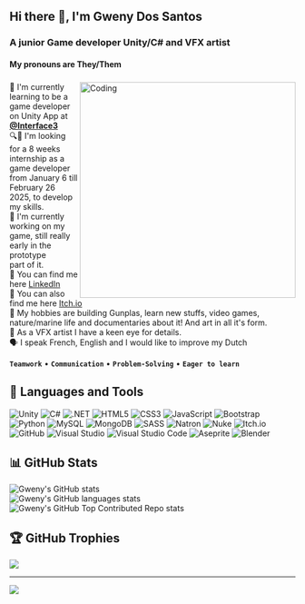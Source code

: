 ## Hi there 👋, I'm Gweny Dos Santos 
### A junior Game developer Unity/C# and VFX artist 
#### My pronouns are They/Them
###
<img align="right" alt="Coding" width="380" src="https://media1.tenor.com/m/EVSvfiW9cPoAAAAd/mobile-suit-gundam-seed-gundam-seed.gif">

📓 I'm currently learning to be a game developer on Unity App at **[@Interface3](https://interface3.be/fr/se-former-pour-l-emploi/it-training-formations-en-informatique/unity-app-game-developer)**<br>
🔍👀 I'm looking for a 8 weeks internship as a game developer from January 6 till February 26 2025, to develop my skills.<br>
👻 I'm currently working on my game, still really early in the prototype <br> part of it.<br>
🏢 You can find me here [LinkedIn](https://www.linkedin.com/in/gweny-dos-santos/) <br>
👾 You can also find me here [Itch.io](https://gweny-526.itch.io/)<br>
🩷 My hobbies are building Gunplas, learn new stuffs, video games, nature/marine life and documentaries about it! And art in all it's form.<br>
🌠 As a VFX artist I have a keen eye for details. <br>
🗣️ I speak French, English and I would like to improve my Dutch <br>

**`Teamwork`** • **`Communication`** • **`Problem-Solving`** • **`Eager to learn`** 

## 🧰 Languages and Tools
![Unity](https://img.shields.io/badge/Unity-100000?style=flat&logo=unity&logoColor=white)
![C#](https://img.shields.io/badge/c%23-%23239120.svg?style=flat&logo=csharp&logoColor=white)
![.NET](https://img.shields.io/badge/.NET-5C2D91?style=flat&logo=.net&logoColor=white)
![HTML5](https://img.shields.io/badge/html5-%23E34F26.svg?style=flat&logo=html5&logoColor=white)
![CSS3](https://img.shields.io/badge/css3-%231572B6.svg?style=flat&logo=css3&logoColor=white)
![JavaScript](https://img.shields.io/badge/JavaScript-F7DF1E?style=flat&logo=javascript&logoColor=black)
![Bootstrap](https://img.shields.io/badge/bootstrap-%238511FA.svg?style=flat&logo=bootstrap&logoColor=white)
![Python](https://img.shields.io/badge/Python-14354C?style=flat&logo=python&logoColor=white)
![MySQL](https://img.shields.io/badge/mysql-4479A1.svg?style=flat&logo=mysql&logoColor=white)
![MongoDB](https://img.shields.io/badge/MongoDB-%234ea94b.svg?style=flat&logo=mongodb&logoColor=white)
![SASS](https://img.shields.io/badge/Sass-CC6699?style=flat&logo=sass&logoColor=white)
![Natron](https://img.shields.io/badge/Natron-blue)
![Nuke](https://img.shields.io/badge/Nuke-yellow)
![Itch.io](https://img.shields.io/badge/Itch.io-FA5C5C?style=flat&logo=itchdotio&logoColor=white)
![GitHub](https://img.shields.io/badge/github-%23121011.svg?style=flat&logo=github&logoColor=white)
![Visual Studio](https://img.shields.io/badge/Visual_Studio-5C2D91?style=flat&logo=visual%20studio&logoColor=white)
![Visual Studio Code](https://img.shields.io/badge/Visual_Studio_Code-0078D4?style=flat&logo=visual%20studio%20code&logoColor=white)
![Aseprite](https://img.shields.io/badge/Aseprite-FFFFFF?style=flat&logo=Aseprite&logoColor=#7D929E)
![Blender](https://img.shields.io/badge/blender-%23F5792A.svg?style=flat&logo=blender&logoColor=white)

## 📊 GitHub Stats
![Gweny's GitHub stats](https://github-readme-stats.vercel.app/api/top-langs/?username=Gweny526&hide_border=false&layout=compact&bg_color=00000000&include_all_commits=true&count_private=true)<br>
![Gweny's GitHub languages stats](https://github-readme-stats.vercel.app/api?username=Gweny526&show_icons=true&layout=compact&bg_color=00000000&include_all_commits=true&count_private=true)<br>
![Gweny's GitHub Top Contributed Repo stats](https://github-contributor-stats.vercel.app/api?username=Gweny526&limit=5&combine_all_yearly_contributions=true&layout=compact&bg_color=00000000)<br>

## 🏆 GitHub Trophies
![](https://github-profile-trophy.vercel.app/?username=Gweny526&no-frame=true&no-bg=false&margin-w=4)

---
[![](https://visitcount.itsvg.in/api?id=Gweny526&icon=7&color=8)](https://visitcount.itsvg.in)

